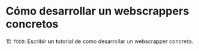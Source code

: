 # Cómo desarrollar un webscrappers concretos

🏗️ `TODO`: Escribir un tutorial de como desarrollar un webscrapper concreto.


